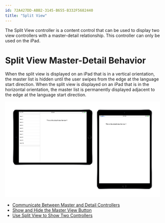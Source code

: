 ```yaml
---
id: 72A427DD-ABB2-3145-B655-B332F5682440
title: "Split View"
---
```


The Split View controller is a content control that can be used to display
two view controllers with a master-detail relationship. This controller can only
be used on the iPad.

# Split View Master-Detail Behavior

When the split view is displayed on an iPad that is in a vertical orientation, the master list is hidden until the user swipes from the edge at the language start direction. When the split view is displayed on an iPad that is in the horizontal orientation, the master list is permanently displayed adjacent to the edge at the language start direction.

 [ ![One vertical and one horizontal iPad, showing that the master view is shown when horizontal and hidden when vertical.](index/Images/Picture_1.png)](index/Images/Picture_1.png)

-   [Communicate Between Master and Detail Controllers](/Recipes/ios/content_controls/split_view/communicate_between_master_and_detail_controllers) 
-   [Show and Hide the Master View Button](/Recipes/ios/content_controls/split_view/show_and_hide_the_master_view_button) 
-   [Use Split View to Show Two Controllers](/Recipes/ios/content_controls/split_view/use_split_view_to_show_two_controllers)
